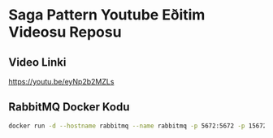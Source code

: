 # Saga Pattern Youtube Eðitim Videosu Reposu

## Video Linki
https://youtu.be/eyNp2b2MZLs

## RabbitMQ Docker Kodu
```bash
docker run -d --hostname rabbitmq --name rabbitmq -p 5672:5672 -p 15672:15672 rabbitmq:3-management
```
